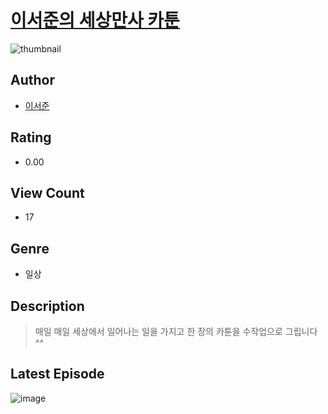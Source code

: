 # [이서준의 세상만사 카툰](https://comic.naver.com/challenge/list?titleId=810998)
![thumbnail](https://image-comic.pstatic.net/user_contents_data/challenge_comic/2023/05/25/363291/upload_4063992004485735988_480x623.jpeg)

## Author
- [이서준](https://comic.naver.com/artistTitle?id=363291)

## Rating
- 0.00

## View Count
- 17

## Genre
- 일상

## Description
> 매일 매일 세상에서 일어나는 일을 가지고 한 장의 카툰을 수작업으로 그립니다^^


## Latest Episode
![image](https://image-comic.pstatic.net/user_contents_data/challenge_comic/2023/05/25/363291/upload_7017225475825284915.jpeg)

